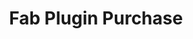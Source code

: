---
title: Fab Plugin Purchase
redirect_to: https://www.fab.com/
sitemap: false
permalink: /fab
search: false
---